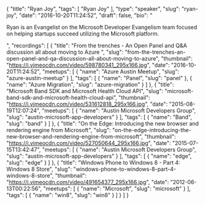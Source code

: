 {
  "title": "Ryan Joy",
  "tags": [
    "Ryan Joy"
  ],
  "type": "speaker",
  "slug": "ryan-joy",
  "date": "2016-10-20T11:24:52",
  "draft": false,
  "bio": "<p>Ryan is an Evangelist on the Microsoft Developer Evangelism team focused on helping startups succeed utilizing the Microsoft platform. </p>",
  "recordings": [
    {
      "title": "From the trenches - An Open Panel and Q&A discussion all about moving to Azure ",
      "slug": "from-the-trenches-an-open-panel-and-qa-discussion-all-about-moving-to-azure",
      "thumbnail": "https://i.vimeocdn.com/video/598780341_295x166.jpg",
      "date": "2016-10-20T11:24:52",
      "meetups": [
        {
          "name": "Azure Austin Meetup",
          "slug": "azure-austin-meetup"
        }
      ],
      "tags": [
        {
          "name": "Panel",
          "slug": "panel"
        },
        {
          "name": "Azure Migration",
          "slug": "azure-migration"
        }
      ]
    },
    {
      "title": "Microsoft Band SDK and Microsoft Health Cloud API",
      "slug": "microsoft-band-sdk-and-microsoft-health-cloud-api",
      "thumbnail": "https://i.vimeocdn.com/video/531612818_295x166.jpg",
      "date": "2015-08-19T12:07:24",
      "meetups": [
        {
          "name": "Austin Microsoft Developers Group",
          "slug": "austin-microsoft-app-developers"
        }
      ],
      "tags": [
        {
          "name": "Band",
          "slug": "band"
        }
      ]
    },
    {
      "title": "On the Edge: Introducing the new browser and rendering engine from Microsoft",
      "slug": "on-the-edge-introducing-the-new-browser-and-rendering-engine-from-microsoft",
      "thumbnail": "https://i.vimeocdn.com/video/527050644_295x166.jpg",
      "date": "2015-07-15T13:42:47",
      "meetups": [
        {
          "name": "Austin Microsoft Developers Group",
          "slug": "austin-microsoft-app-developers"
        }
      ],
      "tags": [
        {
          "name": "edge",
          "slug": "edge"
        }
      ]
    },
    {
      "title": "Windows Phone to Windows 8 - Part 4: Windows 8 Store",
      "slug": "windows-phone-to-windows-8-part-4-windows-8-store",
      "thumbnail": "https://i.vimeocdn.com/video/491654377_295x166.jpg",
      "date": "2012-06-13T00:22:56",
      "meetups": [
        {
          "name": "Microsoft",
          "slug": "microsoft"
        }
      ],
      "tags": [
        {
          "name": "win8",
          "slug": "win8"
        }
      ]
    }
  ]
}